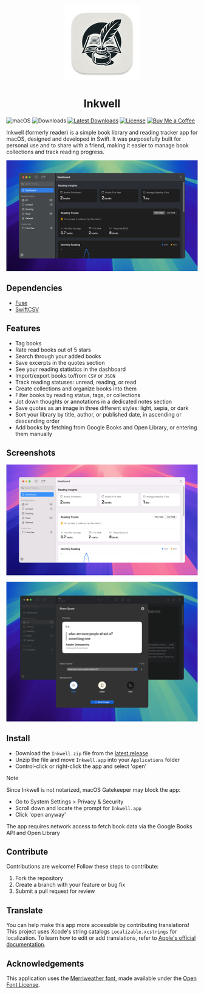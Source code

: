 <div align="center">
    <img src="../reader/Assets.xcassets/AppIcon.appiconset/icon_256x256.png" width="200" height="200" />
    <h1>Inkwell</h1>
</div>

![macOS](https://img.shields.io/badge/macOS-14+-blue?logo=apple&style=flat)
![Downloads](https://img.shields.io/github/downloads/chippokiddo/reader/total)
[![Latest Downloads](https://img.shields.io/github/downloads/chippokiddo/reader/latest/total)](https://github.com/chippokiddo/reader/releases/latest)
[![License](https://img.shields.io/github/license/chippokiddo/reader)](../LICENSE)
[![Buy Me a Coffee](https://img.shields.io/badge/Buy%20Me%20a%20Coffee-ffdd00?&logo=buy-me-a-coffee&logoColor=0D0C22)](https://buymeacoffee.com/chippo)

Inkwell (formerly reader) is a simple book library and reading tracker app for macOS, designed and developed in Swift. It was purposefully built for personal use and to share with a friend, making it easier to manage book collections and track reading progress.

![Screenshot](./assets/img01.png)

## Dependencies

- [Fuse](https://github.com/krisk/fuse-swift)
- [SwiftCSV](https://github.com/swiftcsv/SwiftCSV)

## Features

- Tag books
- Rate read books out of 5 stars
- Search through your added books
- Save excerpts in the quotes section
- See your reading statistics in the dashboard
- Import/export books to/from `CSV` or `JSON`
- Track reading statuses: unread, reading, or read
- Create collections and organize books into them
- Filter books by reading status, tags, or collections
- Jot down thoughts or annotations in a dedicated notes section
- Save quotes as an image in three different styles: light, sepia, or dark
- Sort your library by title, author, or published date, in ascending or descending order
- Add books by fetching from Google Books and Open Library, or entering them manually

## Screenshots

![Light Mode](./assets/img02.png)

![Share Quote Sheet](./assets/img03.png)

## Install

- Download the `Inkwell.zip` file from the [latest release](https://github.com/chippokiddo/reader/releases/latest)
- Unzip the file and move `Inkwell.app` into your `Applications` folder
- Control-click or right-click the app and select 'open'

> [!NOTE]
> Since Inkwell is not notarized, macOS Gatekeeper may block the app:
>
> - Go to System Settings > Privacy & Security
> - Scroll down and locate the prompt for `Inkwell.app`
> - Click 'open anyway'
>
> The app requires network access to fetch book data via the Google Books API and Open Library

## Contribute

Contributions are welcome! Follow these steps to contribute:

1. Fork the repository
2. Create a branch with your feature or bug fix
3. Submit a pull request for review

## Translate

You can help make this app more accessible by contributing translations! This project uses Xcode's string catalogs `Localizable.xcstrings` for localization. To learn how to edit or add translations, refer to [Apple's official documentation](https://developer.apple.com/documentation/xcode/localizing-and-varying-text-with-a-string-catalog).

## Acknowledgements

This application uses the [Merriweather font](https://fonts.google.com/specimen/Merriweather), made available under the [Open Font License](../reader/Merriweather/OFL.txt).
